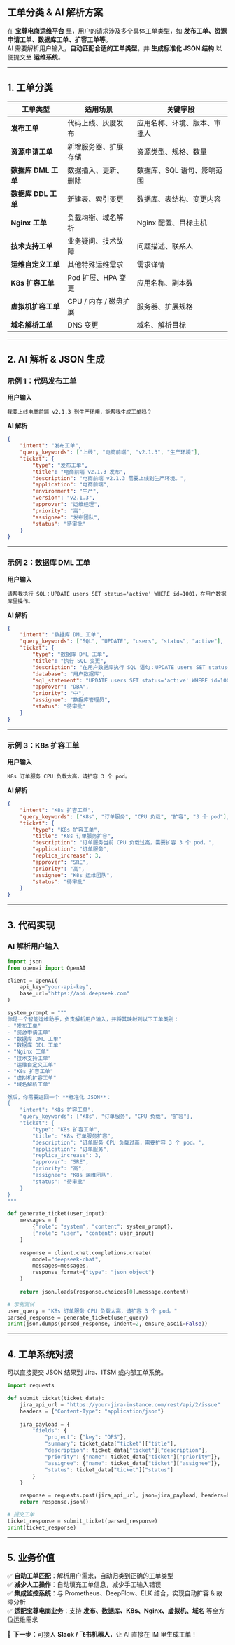 ## **工单分类 & AI 解析方案**

在 **宝尊电商运维平台** 里，用户的请求涉及多个具体工单类型，如 **发布工单、资源申请工单、数据库工单、扩容工单等**。  
AI 需要解析用户输入，**自动匹配合适的工单类型**，并 **生成标准化 JSON 结构** 以便提交至 **运维系统**。  

---

## **1. 工单分类**

| 工单类型 | 适用场景 | 关键字段 |
|---------|---------|---------|
| **发布工单** | 代码上线、灰度发布 | 应用名称、环境、版本、审批人 |
| **资源申请工单** | 新增服务器、扩展存储 | 资源类型、规格、数量 |
| **数据库 DML 工单** | 数据插入、更新、删除 | 数据库、SQL 语句、影响范围 |
| **数据库 DDL 工单** | 新建表、索引变更 | 数据库、表结构、变更内容 |
| **Nginx 工单** | 负载均衡、域名解析 | Nginx 配置、目标主机 |
| **技术支持工单** | 业务疑问、技术故障 | 问题描述、联系人 |
| **运维自定义工单** | 其他特殊运维需求 | 需求详情 |
| **K8s 扩容工单** | Pod 扩展、HPA 变更 | 应用名称、副本数 |
| **虚拟机扩容工单** | CPU / 内存 / 磁盘扩展 | 服务器、扩展规格 |
| **域名解析工单** | DNS 变更 | 域名、解析目标 |

---

## **2. AI 解析 & JSON 生成**

### **示例 1：代码发布工单**

**用户输入**

```
我要上线电商前端 v2.1.3 到生产环境，能帮我生成工单吗？
```

**AI 解析**

```json
{
    "intent": "发布工单",
    "query_keywords": ["上线", "电商前端", "v2.1.3", "生产环境"],
    "ticket": {
        "type": "发布工单",
        "title": "电商前端 v2.1.3 发布",
        "description": "电商前端 v2.1.3 需要上线到生产环境。",
        "application": "电商前端",
        "environment": "生产",
        "version": "v2.1.3",
        "approver": "运维经理",
        "priority": "高",
        "assignee": "发布团队",
        "status": "待审批"
    }
}
```

---

### **示例 2：数据库 DML 工单**

**用户输入**

```
请帮我执行 SQL：UPDATE users SET status='active' WHERE id=1001，在用户数据库里操作。
```

**AI 解析**

```json
{
    "intent": "数据库 DML 工单",
    "query_keywords": ["SQL", "UPDATE", "users", "status", "active"],
    "ticket": {
        "type": "数据库 DML 工单",
        "title": "执行 SQL 变更",
        "description": "在用户数据库执行 SQL 语句：UPDATE users SET status='active' WHERE id=1001。",
        "database": "用户数据库",
        "sql_statement": "UPDATE users SET status='active' WHERE id=1001",
        "approver": "DBA",
        "priority": "中",
        "assignee": "数据库管理员",
        "status": "待审批"
    }
}
```

---

### **示例 3：K8s 扩容工单**

**用户输入**

```
K8s 订单服务 CPU 负载太高，请扩容 3 个 pod。
```

**AI 解析**

```json
{
    "intent": "K8s 扩容工单",
    "query_keywords": ["K8s", "订单服务", "CPU 负载", "扩容", "3 个 pod"],
    "ticket": {
        "type": "K8s 扩容工单",
        "title": "K8s 订单服务扩容",
        "description": "订单服务当前 CPU 负载过高，需要扩容 3 个 pod。",
        "application": "订单服务",
        "replica_increase": 3,
        "approver": "SRE",
        "priority": "高",
        "assignee": "K8s 运维团队",
        "status": "待审批"
    }
}
```

---

## **3. 代码实现**

### **AI 解析用户输入**

```python
import json
from openai import OpenAI

client = OpenAI(
    api_key="your-api-key",
    base_url="https://api.deepseek.com"
)

system_prompt = """
你是一个智能运维助手，负责解析用户输入，并将其映射到以下工单类别：
- "发布工单"
- "资源申请工单"
- "数据库 DML 工单"
- "数据库 DDL 工单"
- "Nginx 工单"
- "技术支持工单"
- "运维自定义工单"
- "K8s 扩容工单"
- "虚拟机扩容工单"
- "域名解析工单"

然后，你需要返回一个 **标准化 JSON**：
{
    "intent": "K8s 扩容工单",
    "query_keywords": ["K8s", "订单服务", "CPU 负载", "扩容"],
    "ticket": {
        "type": "K8s 扩容工单",
        "title": "K8s 订单服务扩容",
        "description": "订单服务 CPU 负载过高，需要扩容 3 个 pod。",
        "application": "订单服务",
        "replica_increase": 3,
        "approver": "SRE",
        "priority": "高",
        "assignee": "K8s 运维团队",
        "status": "待审批"
    }
}
"""

def generate_ticket(user_input):
    messages = [
        {"role": "system", "content": system_prompt},
        {"role": "user", "content": user_input}
    ]
    
    response = client.chat.completions.create(
        model="deepseek-chat",
        messages=messages,
        response_format={"type": "json_object"}
    )
    
    return json.loads(response.choices[0].message.content)

# 示例测试
user_query = "K8s 订单服务 CPU 负载太高，请扩容 3 个 pod。"
parsed_response = generate_ticket(user_query)
print(json.dumps(parsed_response, indent=2, ensure_ascii=False))
```

---

## **4. 工单系统对接**

可以直接提交 JSON 结果到 Jira、ITSM 或内部工单系统。

```python
import requests

def submit_ticket(ticket_data):
    jira_api_url = "https://your-jira-instance.com/rest/api/2/issue"
    headers = {"Content-Type": "application/json"}
    
    jira_payload = {
        "fields": {
            "project": {"key": "OPS"},
            "summary": ticket_data["ticket"]["title"],
            "description": ticket_data["ticket"]["description"],
            "priority": {"name": ticket_data["ticket"]["priority"]},
            "assignee": {"name": ticket_data["ticket"]["assignee"]},
            "status": ticket_data["ticket"]["status"]
        }
    }

    response = requests.post(jira_api_url, json=jira_payload, headers=headers, auth=("user", "password"))
    return response.json()

# 提交工单
ticket_response = submit_ticket(parsed_response)
print(ticket_response)
```

---

## **5. 业务价值**

✅ **自动工单匹配**：解析用户需求，自动归类到正确的工单类型  
✅ **减少人工操作**：自动填充工单信息，减少手工输入错误  
✅ **集成监控系统**：与 Prometheus、DeepFlow、ELK 结合，实现自动扩容 & 故障分析  
✅ **适配宝尊电商业务**：支持 **发布、数据库、K8s、Nginx、虚拟机、域名** 等全方位运维需求  

🚀 **下一步**：可接入 **Slack / 飞书机器人**，让 AI 直接在 IM 里生成工单！
